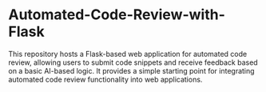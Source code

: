 # Automated-Code-Review-with-Flask
This repository hosts a Flask-based web application for automated code review, allowing users to submit code snippets and receive feedback based on a basic AI-based logic. It provides a simple starting point for integrating automated code review functionality into web applications.

